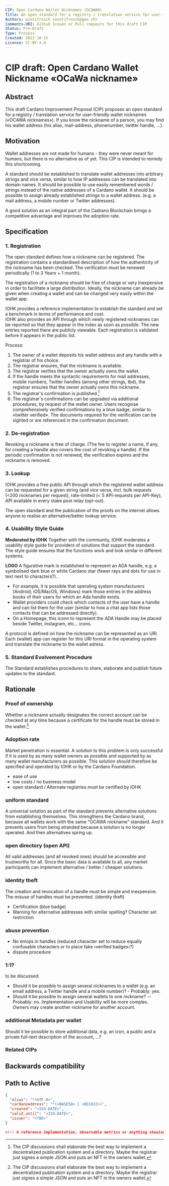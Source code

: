 ```yaml
---
CIP: Open Cardano Wallet Nicknames (OCAWAN)
Title: An open standard for a registry / translation service fpr user-friendly wallet nicknames
Authors: wintifrosch <wintifrosch@gmx.ch>
Comments-URI: Github Issues or Pull requests for this draft CIP
Status: Pre-Draft
Type: Process
Created: 2022-10-15
License: CC-BY-4.0
---
```


# CIP draft: Open Cardano Wallet Nickname «OCaWa nickname»


## Abstract
<!-- A short (~200 word) description of the technical issue being addressed. -->

This draft Cardano Improvement Proposal (CIP) proposes an open standard for a registry / translation service for user-friendly wallet nicknames («OCAWA nicknames»). If you know the nickname of a person, you may find his wallet address (his alias, mail-address, phonenumber, twitter handle, ...). 


## Motivation 
<!-- The motivation is critical for CIPs that want to change the Cardano protocol. It should clearly explain why the existing protocol is inadequate to address the problem that the CIP solves. -->

Wallet addresses are not made for humans - they were never meant for humans, but there is no alternative as of yet. This CIP is intended to remedy this shortcoming. 

A standard should be established to translate wallet addresses into arbitrary strings and vice versa, similar to how IP addresses can be translated into domain names. It should be possible to use easily remembered words / strings instead of the native addresses of a Cardano wallet. It should be possible to assign already established strings to a wallet address. (e.g. a mail address, a mobile number or Twitter addresses). 

A good solution as an integral part of the Cadrano Blockchain brings a competitive advantage and improves the adoption rate.  


## Specification 
<!-- The technical specification should describe the syntax and semantics of any new feature. The specification should be detailed enough to allow competing, interoperable implementations for any of the current Cardano platforms. -->

### 1. Registration
The open standard defines how a nickname can be registered. The registration contains a standardised description of how the authenticity of the nickname has been checked. The verification must be renewed periodically (1 to 3 Years + 1 month).

The registration of a nickname should be free of charge or very inexpensive in order to facilitate a large distribution. Ideally, the nickname can already be given when creating a wallet and can be changed very easily within the wallet app.   

IOHK provides a reference implementation to establish the standard and set a benchmark in terms of performance and cost.  
IOHK also provides an API through which newly registered nicknames can be reported so that they appear in the index as soon as possible. The new entries reported there are publicly viewable. Each registration is validated before it appears in the public list.  

Process:
1. The owner of a wallet deposits his wallet address and any handle with a registrar of his choice.
2. The registrar ensures, that the nickname is available. 
3. The registrar verifies that the owner actually owns the wallet.
4. If the handle meets the syntactic requirements for mail addresses, mobile numbers, Twitter handles (among other strings, tbd), the registrar ensures that the owner actually owns this nickname.
5. The registrar's confirmation is published.[^NFT]
6. The registrar's confirmations can be upgraded via additional procedures, by request of the wallet owner. Users recognise comprehensively verified confirmations by a blue badge, similar to «twitter verified». The documents required for the verification can be sighted or are referenced in the confirmation document.


### 2. De-registration 
Revoking a nickname is free of charge. (The fee to register a name, if any, for creating a handle also covers the cost of revoking a handle). 
If the periodic confirmation is not renewed, the verification expires and the nickname is removed.


### 3. Lookup
IOHK provides a free public API through which the registered wallet address can be requested for a given string (and vice versa, incl. bulk requests (<200 nicknames per request), rate-limited (< 5 API-requests per API-Key), API available in every stake pool relay (opt-out). 

The open standard and the publication of the proofs on the internet allows anyone to realise an alternative/better lookup service. 


### 4. Usability Style Guide
**Moderated by IOHK** Together with the community, IOHK moderates a usability style guide for providers of solutions that support the standard. The style guide ensures that the functions work and look similar in different systems. 

**LOGO** A figurative mark is established to represent an ADA handle, e.g. a symbolised dark blue or white Cardano star (fewer rays and dots for use in text next to characters?). 
- For example, it is possible that operating system manufacturers (Android, iOS/MacOS, Windows) mark those entries in the address books of their users for which an Ada handle exists.  
- Wallet providers could check which contacts of the user have a handle and can list them for the user (similar to how a chat app lists those contacts that can be addressed directly).
- On a Homepage, this iconn to represent the ADA Handle may be placed beside Twitter, Instagram, etc... icons.

A protocol is defined on how the nickname can be represented as an URI. Each (wallet) app can register for this URI format in the operating system and translate the nickname to the wallet adress. 


### 5. Standard Evolvement Procedure  
The Standard establishes procedures to share, elaborate and publish future updates to the standard.


## Rationale
<!-- The rationale fleshes out the specification by describing what motivated the design and why particular design decisions were made. It should describe alternate designs that were considered and related work. The rationale should provide evidence of consensus within the community and discuss important objections or concerns raised during discussion. -->

### Proof of ownership
Whether a nickname actually designates the correct account can be checked at any time because a certificate for the handle must be stored in the wallet.[^NFT]

### Adoption rate
Market penetration is essential. A solution to this problem is only successful if it is used by as many wallet owners as possible and supported by as many wallet manufacturers as possible. This solution should therefore be specified and operated by IOHK or by the Cardano Foundation. 
- ease of use
- low costs / no business model
- open standard / Alternate registries must be certified by IOHK

### uniform standard
A universal solution as part of the standard prevents alternative solutions from establishing themselves. This strengthens the Cardano brand, because all wallets work with the same "OCAWA nickname" standard. And it prevents users from being stranded because a solution is no longer operated. And then alternatives spring up. 

### open directory (open API)
All valid addresses (and all revoked ones) should be accessible and trustworthy for all.
Since the basic data is available to all, any market participants can implement alternative / better / cheaper solutions.

### identity theft
The creation and revocation of a handle must be simple and inexpensive. The misuse of handles must be prevented.   (identity theft)
- Certification (blue badge)
- Warning for alternative addresses with similar spelling? Character set restriction

### abuse prevention
- No emojis in handles (reduced character set to reduce equally confusable characters or to place fake ‹verified badges›?)
- dispute procedure

### 1:1?
to be discussed: 
- Should it be possible to assign several nicknames to a wallet (e.g. an email address, a Twitter handle and a mobile number)? - Probably: yes.
- Should it be possible to assign several wallets to one nickname? -- Probably: no. Implementation and Usability will be more complex. Owners may create another nickname for another account.

### additional Metadata per wallet
Should it be possible to store additional data, e.g. an icon, a public and a private full-text description of the account, ...?


### Related CIPs
<!-- The rationale fleshes out the specification by describing what motivated the design and why particular design decisions were made. It should describe alternate designs that were considered and related work. The rationale should provide evidence of consensus within the community and discuss important objections or concerns raised during discussion. -->


## Backwards compatibility
<!-- All CIPs that introduce backwards incompatibilities must include a section describing these incompatibilities and their severity. The CIP must explain how the author proposes to deal with these incompatibilities. -->


## Path to Active
<!-- A reference implementation, observable metrics or anything showing the acceptance of the proposal in the community. It must be completed before any CIP is given status "Active", but it need not be completed before the CIP is accepted. It is better to finish the specification and rationale first and reach consensus on it before writing any code. -->


[^NFT]: The CIP discussions shall elaborate the best way to implement a decentralized publication system and a directory. Maybe the registrar just signes a simple JSON and puts an NFT in the owners wallet. 
```JSON
{
  "alias": "*<UTF-8>",
  "cardanoaddress": "*(<BASE58> | <BECH32>)",
  "created": "<ISO-DATE>",
  "valid_until": "<ISO-DATE>",
  "issuer": "<TBD>"
}

<!-- A reference implementation, observable metrics or anything showing the acceptance of the proposal in the community. It must be completed before any CIP is given status "Active", but it need not be completed before the CIP is accepted. It is better to finish the specification and rationale first and reach consensus on it before writing any code. -->
